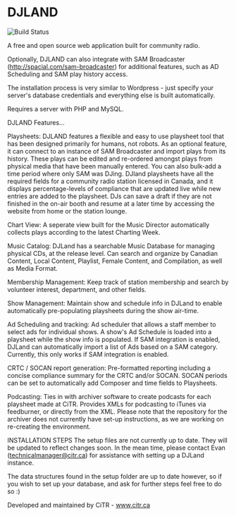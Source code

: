 # DJLAND

![Build Status](https://travis-ci.org/CiTR/djland.svg?branch=capstone)

A free and open source web application built for community radio.

Optionally, DJLAND can also integrate with SAM Broadcaster (http://spacial.com/sam-broadcaster) for additional features, such as AD Scheduling and SAM play history access.

The installation process is very similar to Wordpress - just specify your server's database credentials and everything else is built automatically.

Requires a server with PHP and MySQL.

DJLAND Features...

Playsheets:
DJLAND features a flexible and easy to use playsheet tool that has been designed primarily for humans, not robots.  As an optional feature, it can connect to an instance of SAM Broadcaster and import plays from its history.  These plays can be edited and re-ordered amongst plays from physical media that have been manually entered.  You can also bulk-add a time period where only SAM was DJing.
DJland playsheets have all the required fields for a community radio station licensed in Canada, and it displays percentage-levels of compliance that are updated live while new entries are added to the playsheet.  DJs can save a draft if they are not finished in the on-air booth and resume at a later time by accessing the website from home or the station lounge.

Chart View:
A seperate view built for the Music Director automatically collects plays according to the latest Charting Week.

Music Catalog:
DJLand has a searchable Music Database for managing physical CDs, at the release level.
Can search and organize by Canadian Content, Local Content, Playlist, Female Content, and Compilation, as well as Media Format.

Membership Management:
Keep track of station membership and search by volunteer interest, department, and other fields.

Show Management:
Maintain show and schedule info in DJLand to enable automatically pre-populating playsheets during the show air-time.

Ad Scheduling and tracking:
Ad scheduler that allows a staff member to select ads for individual shows.  A show's Ad Schedule is loaded into a playsheet while the show info is populated.  If SAM integration is enabled, DJLand can automatically import a list of Ads based on a SAM category.  Currently, this only works if SAM integration is enabled.

CRTC / SOCAN report generation:
Pre-formatted reporting including a concise compliance summary for the CRTC and/or SOCAN.
SOCAN periods can be set to automatically add Composer and time fields to Playsheets.

Podcasting:
Ties in with archiver software to create podcasts for each playsheet made at CiTR. Provides XMLs for podcasting to iTunes via feedburner, or directly from the XML. Please note that the repository for the archiver does not currently have set-up instructions, as we are working on re-creating the environment.



INSTALLATION STEPS
The setup files are not currently up to date. They will be updated to reflect changes soon. In the mean time, please contact Evan (technicalmanager@citr.ca) for assistance with setting up a DJLand instance.

The data structures found in the setup folder are up to date however, so if you wish to set up your database, and ask for further steps feel free to do so :)

Developed and maintained by CiTR - www.citr.ca
